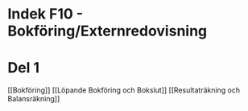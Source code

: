 # Indek F10 - Bokföring/Externredovisning

# Del 1

[[Bokföring]]
[[Löpande Bokföring och Bokslut]]
[[Resultaträkning och Balansräkning]] 